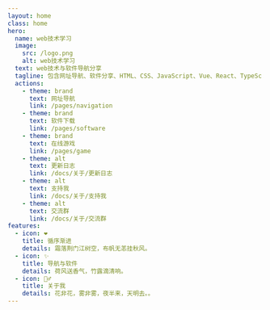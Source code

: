 ```yaml
---
layout: home
class: home
hero:
  name: web技术学习
  image:
    src: /logo.png
    alt: web技术学习
  text: web技术与软件导航分享
  tagline: 包含网址导航、软件分享、HTML、CSS、JavaScript、Vue、React、TypeScript、C#...
  actions:
    - theme: brand
      text: 网址导航
      link: /pages/navigation
    - theme: brand
      text: 软件下载
      link: /pages/software
    - theme: brand
      text: 在线游戏
      link: /pages/game
    - theme: alt
      text: 更新日志
      link: /docs/关于/更新日志
    - theme: alt
      text: 支持我
      link: /docs/关于/支持我
    - theme: alt
      text: 交流群
      link: /docs/关于/交流群
features:
  - icon: ❤
    title: 循序渐进
    details: 霜落荆门江树空，布帆无恙挂秋风。
  - icon: ✨
    title: 导航与软件
    details: 荷风送香气，竹露滴清响。
  - icon: 🚶‍♂️
    title: 关于我
    details: 花非花，雾非雾，夜半来，天明去。。
---
```



<style>
@media (min-width: 960px) {
  .home .VPHero.has-image .main {
    max-width: 640px;
  }
}

.VPFeatures + .VPFeatures,
.site_pv ~ .site_pv {
  display: none;
}

.site_pv{
  text-align: center;
  padding: 2em;
}
</style>
